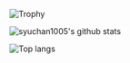 ![Trophy](https://github-profile-trophy.vercel.app/?username=goda-kazuki)

![syuchan1005's github stats](https://github-readme-stats.vercel.app/api?username=goda-kazuki&count_private=true&show_icons=true&theme=algolia)

![Top langs](https://github-readme-stats.vercel.app/api/top-langs/?username=goda-kazuki&layout=compact&hide=c)
